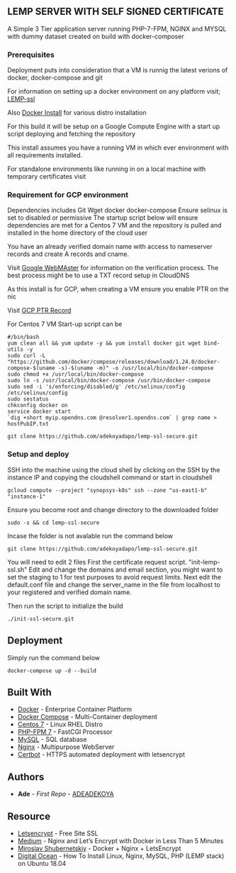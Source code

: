 ## LEMP SERVER WITH SELF SIGNED CERTIFICATE

A Simple 3 Tier application server running PHP-7-FPM, NGINX and MYSQL with dummy dataset created on build with docker-composer

### Prerequisites

Deployment puts into consideration that a VM is runnig the latest verions of docker, docker-compose and git

For information on setting up a docker environment on any platform visit; [LEMP-ssl](https://github.com/adekoyadapo/LEMP-ssl.git)

Also [Docker Install](https://docs.docker.com/install/) for various distro installation

For this build it will be setup on a Google Compute Engine with a start up script deploying and fetching the repository

This install assumes you have a running VM in which ever environment with all requirements installed.

For standalone environments like running in on a local machine with temporary certificates visit

### Requirement for GCP environment

Dependencies includes Git Wget docker docker-compose
Ensure selinux is set to disabled or permissive
The startup script below will ensure dependencies are met for a Centos 7 VM and the repository is pulled and installed in the home directory of the cloud user

You have an already verified domain name with access to nameserver records and create A records and cname.

Visit [Google WebMAster](https://www.google.com/webmasters/verification/home) for information on the verification process. The best process might be to use a TXT record setup in CloudDNS

As this install is for GCP, when creating a VM ensure you enable PTR on the nic

Visit [GCP PTR Record](https://cloud.google.com/compute/docs/instances/create-ptr-record)


For Centos 7 VM Start-up script can be
```
#/bin/bash
yum clean all && yum update -y && yum install docker git wget bind-utils -y
sudo curl -L "https://github.com/docker/compose/releases/download/1.24.0/docker-compose-$(uname -s)-$(uname -m)" -o /usr/local/bin/docker-compose
sudo chmod +x /usr/local/bin/docker-compose
sudo ln -s /usr/local/bin/docker-compose /usr/bin/docker-compose
sudo sed -i 's/enforcing/disabled/g' /etc/selinux/config /etc/selinux/config
sudo sestatus
chkconfig docker on
service docker start
`dig +short myip.opendns.com @resolver1.opendns.com` | grep name > hostPubIP.txt

git clone https://github.com/adekoyadapo/lemp-ssl-secure.git
```

### Setup and deploy

SSH into the machine using the cloud shell by clicking on the SSH by the instance IP and copying the cloudshell command or start in cloudshell

```
gcloud compute --project "synopsys-k8s" ssh --zone "us-east1-b" "instance-1"
```
Ensure you become root and change directory to the downloaded folder

```
sudo -s && cd lemp-ssl-secure
```
Incase the folder is not avalable run the command below

```
git clone https://github.com/adekoyadapo/lemp-ssl-secure.git
```

You will need to edit 2 files
First the certificate request script. "init-lemp-ssl.sh"
Edit and change the domains and email section, you might want to set the staging to 1 for test purposes to avoid request limits.
Next edit the default.conf file and change the server_name in the file from localhost to your registered and verified domain name.

Then run the script to initialize the build

```
./init-ssl-secure.git
```
## Deployment

Simply run the command below
```
docker-compose up -d --build
```

## Built With

* [Docker](https://www.docker.com/) - Enterprise Container Platform
* [Docker Compose](https://docs.docker.com/compose/) - Multi-Container deployment
* [Centos 7](https://www.centos.org/about/) - Linux RHEL Distro
* [PHP-FPM 7](https://php-fpm.org/) - FastCGI Processor
* [MySQL](https://www.mysql.com/) - SQL database
* [Nginx](https://www.nginx.com/resources/glossary/nginx/) - Multipurpose WebServer
* [Certbot](https://certbot.eff.org/) - HTTPS automated deployment with letsencrypt


## Authors

* **Ade** - *First Repo* - [ADEADEKOYA](https://github.com/adekoyadapo)

## Resource

* [Letsencrypt](https://letsencrypt.org/docs/certificates-for-localhost/) - Free Site SSL
* [Medium](https://medium.com/@pentacent/nginx-and-lets-encrypt-with-docker-in-less-than-5-minutes-b4b8a60d3a71) - Nginx and Let’s Encrypt with Docker in Less Than 5 Minutes
* [Miroslav Shubernetskiy](https://miki725.com/docker/crypto/2017/01/29/docker+nginx+letsencrypt.html) - Docker + Nginx + LetsEncrypt
* [Digital Ocean](https://www.digitalocean.com/community/tutorials/how-to-install-linux-nginx-mysql-php-lemp-stack-ubuntu-18-04) - How To Install Linux, Nginx, MySQL, PHP (LEMP stack) on Ubuntu 18.04
